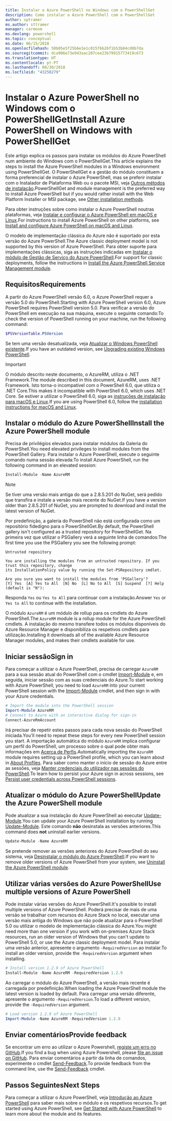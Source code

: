 ```yaml
---
title: Instalar o Azure PowerShell no Windows com o PowerShellGet
description: Como instalar o Azure PowerShell com o PowerShellGet
author: sptramer
ms.author: sttramer
manager: carmonm
ms.devlang: powershell
ms.topic: conceptual
ms.date: 06/15/2018
ms.openlocfilehash: 50b05e5f25b6e3e1c815f6b26f1b53b84cd0b7da
ms.sourcegitcommit: dca906e73e943aac207cee23b79915773419c673
ms.translationtype: HT
ms.contentlocale: pt-PT
ms.lasthandoff: 08/30/2018
ms.locfileid: "43250279"
---
```

# <a name="install-azure-powershell-on-windows-with-powershellget"></a><span data-ttu-id="7d049-103">Instalar o Azure PowerShell no Windows com o PowerShellGet</span><span class="sxs-lookup"><span data-stu-id="7d049-103">Install Azure PowerShell on Windows with PowerShellGet</span></span>

<span data-ttu-id="7d049-104">Este artigo explica os passos para instalar os módulos do Azure PowerShell num ambiente do Windows com o PowerShellGet.</span><span class="sxs-lookup"><span data-stu-id="7d049-104">This article explains the steps to install the Azure PowerShell modules in a Windows environment using PowerShellGet.</span></span> <span data-ttu-id="7d049-105">O PowerShellGet e a gestão do módulo constituem a forma preferencial de instalar o Azure PowerShell, mas se preferir instalar com o Instalador de Plataforma Web ou o pacote MSI, veja [Outros métodos de instalação](other-install.md).</span><span class="sxs-lookup"><span data-stu-id="7d049-105">PowerShellGet and module management is the preferred way to install Azure PowerShell but if you would rather install with the Web Platform Installer or MSI package, see [Other installation methods](other-install.md).</span></span>

<span data-ttu-id="7d049-106">Para obter instruções sobre como instalar o Azure PowerShell noutras plataformas, veja [Instalar e configurar o Azure PowerShell em macOS e Linux](install-azurermps-maclinux.md).</span><span class="sxs-lookup"><span data-stu-id="7d049-106">For instructions to install Azure PowerShell on other platforms, see [Install and configure Azure PowerShell on macOS and Linux](install-azurermps-maclinux.md).</span></span>

<span data-ttu-id="7d049-107">O modelo de implementação clássica do Azure não é suportado por esta versão do Azure PowerShell.</span><span class="sxs-lookup"><span data-stu-id="7d049-107">The Azure classic deployment model is not supported by this version of Azure PowerShell.</span></span> <span data-ttu-id="7d049-108">Para obter suporte para implementações clássicas, siga as instruções indicadas em [Instalar o módulo de Gestão de Serviço do Azure PowerShell](/powershell/azure/servicemanagement/install-azure-ps).</span><span class="sxs-lookup"><span data-stu-id="7d049-108">For support for classic deployments, follow the instructions in [Install the Azure PowerShell Service Management module](/powershell/azure/servicemanagement/install-azure-ps).</span></span>

## <a name="requirements"></a><span data-ttu-id="7d049-109">Requisitos</span><span class="sxs-lookup"><span data-stu-id="7d049-109">Requirements</span></span>

<span data-ttu-id="7d049-110">A partir do Azure PowerShell versão 6.0, o Azure PowerShell requer a versão 5.0 do PowerShell.</span><span class="sxs-lookup"><span data-stu-id="7d049-110">Starting with Azure PowerShell version 6.0, Azure PowerShell requires PowerShell version 5.0.</span></span> <span data-ttu-id="7d049-111">Para verificar a versão do PowerShell em execução na sua máquina, execute o seguinte comando:</span><span class="sxs-lookup"><span data-stu-id="7d049-111">To check the version of PowerShell running on your machine, run the following command:</span></span>

```powershell
$PSVersionTable.PSVersion
```

<span data-ttu-id="7d049-112">Se tem uma versão desatualizada, veja [Atualizar o Windows PowerShell existente](/powershell/scripting/setup/installing-windows-powershell?view=powershell-6#upgrading-existing-windows-powershell).</span><span class="sxs-lookup"><span data-stu-id="7d049-112">If you have an outdated version, see [Upgrading existing Windows PowerShell](/powershell/scripting/setup/installing-windows-powershell?view=powershell-6#upgrading-existing-windows-powershell).</span></span>

> [!IMPORTANT]
> <span data-ttu-id="7d049-113">O módulo descrito neste documento, o AzureRM, utiliza o .NET Framework.</span><span class="sxs-lookup"><span data-stu-id="7d049-113">The module described in this document, AzureRM, uses .NET Framework.</span></span> <span data-ttu-id="7d049-114">Isto torna-o incompatível com o PowerShell 6.0, que utiliza o .NET Core.</span><span class="sxs-lookup"><span data-stu-id="7d049-114">This makes it incompatible with PowerShell 6.0, which uses .NET Core.</span></span> <span data-ttu-id="7d049-115">Se estiver a utilizar o PowerShell 6.0, siga as [instruções de instalação para macOS e Linux](install-azurermps-maclinux.md).</span><span class="sxs-lookup"><span data-stu-id="7d049-115">If you are using PowerShell 6.0, follow the [installation instructions for macOS and Linux](install-azurermps-maclinux.md).</span></span>

## <a name="install-the-azure-powershell-module"></a><span data-ttu-id="7d049-116">Instalar o módulo do Azure PowerShell</span><span class="sxs-lookup"><span data-stu-id="7d049-116">Install the Azure PowerShell module</span></span>

<span data-ttu-id="7d049-117">Precisa de privilégios elevados para instalar módulos da Galeria do PowerShell.</span><span class="sxs-lookup"><span data-stu-id="7d049-117">You need elevated privileges to install modules from the PowerShell Gallery.</span></span> <span data-ttu-id="7d049-118">Para instalar o Azure PowerShell, execute o seguinte comando numa sessão elevada:</span><span class="sxs-lookup"><span data-stu-id="7d049-118">To install Azure PowerShell, run the following command in an elevated session:</span></span>

```powershell
Install-Module -Name AzureRM
```

> [!NOTE]
> <span data-ttu-id="7d049-119">Se tiver uma versão mais antiga do que a 2.8.5.201 do NuGet, será pedido que transfira e instale a versão mais recente do NuGet.</span><span class="sxs-lookup"><span data-stu-id="7d049-119">If you have a version older than 2.8.5.201 of NuGet, you are prompted to download and install the latest version of NuGet.</span></span>

<span data-ttu-id="7d049-120">Por predefinição, a galeria do PowerShell não está configurada como um repositório fidedigno para o PowerShellGet.</span><span class="sxs-lookup"><span data-stu-id="7d049-120">By default, the PowerShell gallery isn't configured as a trusted repository for PowerShellGet.</span></span> <span data-ttu-id="7d049-121">Na primeira vez que utilizar o PSGallery verá a seguinte linha de comandos:</span><span class="sxs-lookup"><span data-stu-id="7d049-121">The first time you use the PSGallery you see the following prompt:</span></span>

```output
Untrusted repository

You are installing the modules from an untrusted repository. If you trust this repository, change
its InstallationPolicy value by running the Set-PSRepository cmdlet.

Are you sure you want to install the modules from 'PSGallery'?
[Y] Yes  [A] Yes to All  [N] No  [L] No to All  [S] Suspend  [?] Help (default is "N"):
```

<span data-ttu-id="7d049-122">Responda `Yes` ou `Yes to All` para continuar com a instalação.</span><span class="sxs-lookup"><span data-stu-id="7d049-122">Answer `Yes` or `Yes to All` to continue with the installation.</span></span>

<span data-ttu-id="7d049-123">O módulo `AzureRM` é um módulo de rollup para os cmdlets do Azure PowerShell.</span><span class="sxs-lookup"><span data-stu-id="7d049-123">The `AzureRM` module is a rollup module for the Azure PowerShell cmdlets.</span></span> <span data-ttu-id="7d049-124">A instalação do mesmo transfere todos os módulos disponíveis do Azure Resource Manager e disponibiliza os respetivos cmdlets para utilização.</span><span class="sxs-lookup"><span data-stu-id="7d049-124">Installing it downloads all of the available Azure Resource Manager modules, and makes their cmdlets available for use.</span></span>

## <a name="sign-in"></a><span data-ttu-id="7d049-125">Iniciar sessão</span><span class="sxs-lookup"><span data-stu-id="7d049-125">Sign in</span></span>

<span data-ttu-id="7d049-126">Para começar a utilizar o Azure PowerShell, precisa de carregar `AzureRM` para a sua sessão atual do PowerShell com o cmdlet [Import-Module](/powershell/module/Microsoft.PowerShell.Core/Import-Module) e, em seguida, iniciar sessão com as suas credenciais do Azure.</span><span class="sxs-lookup"><span data-stu-id="7d049-126">To start working with Azure PowerShell, you need to load `AzureRM` into your current PowerShell session with the [Import-Module](/powershell/module/Microsoft.PowerShell.Core/Import-Module) cmdlet, and then sign in with your Azure credentials.</span></span>

```powershell
# Import the module into the PowerShell session
Import-Module AzureRM
# Connect to Azure with an interactive dialog for sign-in
Connect-AzureRmAccount
```

<span data-ttu-id="7d049-127">Irá precisar de repetir estes passos para cada nova sessão do PowerShell iniciada.</span><span class="sxs-lookup"><span data-stu-id="7d049-127">You'll need to repeat these steps for every new PowerShell session you start.</span></span> <span data-ttu-id="7d049-128">A importação automática do módulo `AzureRM` implica configurar um perfil do PowerShell, um processo sobre o qual pode obter mais informações em [Acerca de Perfis](/powershell/module/microsoft.powershell.core/about/about_profiles).</span><span class="sxs-lookup"><span data-stu-id="7d049-128">Automatically importing the `AzureRM` module requires setting up a PowerShell profile, which you can learn about in [About Profiles](/powershell/module/microsoft.powershell.core/about/about_profiles).</span></span>
<span data-ttu-id="7d049-129">Para saber como manter o início de sessão do Azure entre as sessões, veja [Manter credenciais do utilizador nas sessões do PowerShell](context-persistence.md).</span><span class="sxs-lookup"><span data-stu-id="7d049-129">To learn how to persist your Azure sign in across sessions, see [Persist user credentials across PowerShell sessions](context-persistence.md).</span></span>

## <a name="update-the-azure-powershell-module"></a><span data-ttu-id="7d049-130">Atualizar o módulo do Azure PowerShell</span><span class="sxs-lookup"><span data-stu-id="7d049-130">Update the Azure PowerShell module</span></span>

<span data-ttu-id="7d049-131">Pode atualizar a sua instalação do Azure PowerShell ao executar [Update-Module](/powershell/module/powershellget/update-module).</span><span class="sxs-lookup"><span data-stu-id="7d049-131">You can update your Azure PowerShell installation by running [Update-Module](/powershell/module/powershellget/update-module).</span></span> <span data-ttu-id="7d049-132">Este comando __não__ desinstala as versões anteriores.</span><span class="sxs-lookup"><span data-stu-id="7d049-132">This command does __not__ uninstall earlier versions.</span></span>

```powershell
Update-Module -Name AzureRM
```

<span data-ttu-id="7d049-133">Se pretende remover as versões anteriores do Azure PowerShell do seu sistema, veja [Desinstalar o módulo do Azure PowerShell](uninstall-azurerm-ps.md).</span><span class="sxs-lookup"><span data-stu-id="7d049-133">If you want to remove older versions of Azure PowerShell from your system, see [Uninstall the Azure PowerShell module](uninstall-azurerm-ps.md).</span></span>

## <a name="use-multiple-versions-of-azure-powershell"></a><span data-ttu-id="7d049-134">Utilizar várias versões do Azure PowerShell</span><span class="sxs-lookup"><span data-stu-id="7d049-134">Use multiple versions of Azure PowerShell</span></span>

<span data-ttu-id="7d049-135">Pode instalar várias versões do Azure PowerShell.</span><span class="sxs-lookup"><span data-stu-id="7d049-135">It's possible to install multiple versions of Azure PowerShell.</span></span> <span data-ttu-id="7d049-136">Poderá precisar de mais de uma versão se trabalhar com recursos do Azure Stack no local, executar uma versão mais antiga do Windows que não pode atualizar para o PowerShell 5.0 ou utilizar o modelo de implementação clássica do Azure.</span><span class="sxs-lookup"><span data-stu-id="7d049-136">You might need more than one version if you work with on-premises Azure Stack resources, run an older version of Windows that you can't update to PowerShell 5.0, or use the Azure classic deployment model.</span></span> <span data-ttu-id="7d049-137">Para instalar uma versão anterior, apresente o argumento `-RequiredVersion` ao instalar.</span><span class="sxs-lookup"><span data-stu-id="7d049-137">To install an older version, provide the `-RequiredVersion` argument when installing.</span></span>

```powershell
# Install version 1.2.9 of Azure PowerShell
Install-Module -Name AzureRM -RequiredVersion 1.2.9
```

<span data-ttu-id="7d049-138">Ao carregar o módulo do Azure PowerShell, a versão mais recente é carregada por predefinição.</span><span class="sxs-lookup"><span data-stu-id="7d049-138">When loading the Azure PowerShell module the latest version is loaded by default.</span></span> <span data-ttu-id="7d049-139">Para carregar uma versão diferente, apresente o argumento `-RequiredVersion`.</span><span class="sxs-lookup"><span data-stu-id="7d049-139">To load a different version, provide the `-RequiredVersion` argument.</span></span>

```powershell
# Load version 1.2.9 of Azure PowerShell
Import-Module -Name AzureRM -RequiredVersion 1.2.9
```

## <a name="provide-feedback"></a><span data-ttu-id="7d049-140">Enviar comentários</span><span class="sxs-lookup"><span data-stu-id="7d049-140">Provide feedback</span></span>

<span data-ttu-id="7d049-141">Se encontrar um erro ao utilizar o Azure Powershell, [registe um erro no GitHub](https://github.com/Azure/azure-powershell/issues).</span><span class="sxs-lookup"><span data-stu-id="7d049-141">If you find a bug when using Azure Powershell, please [file an issue on GitHub](https://github.com/Azure/azure-powershell/issues).</span></span>
<span data-ttu-id="7d049-142">Para enviar comentários a partir da linha de comandos, experimente o cmdlet [Send-Feedback](/powershell/module/azurerm.profile/send-feedback).</span><span class="sxs-lookup"><span data-stu-id="7d049-142">To provide feedback from the command line, use the [Send-Feedback](/powershell/module/azurerm.profile/send-feedback) cmdlet.</span></span>

## <a name="next-steps"></a><span data-ttu-id="7d049-143">Passos Seguintes</span><span class="sxs-lookup"><span data-stu-id="7d049-143">Next Steps</span></span>

<span data-ttu-id="7d049-144">Para começar a utilizar o Azure PowerShell, veja [Introdução ao Azure PowerShell](get-started-azureps.md) para saber mais sobre o módulo e os respetivos recursos.</span><span class="sxs-lookup"><span data-stu-id="7d049-144">To get started using Azure PowerShell, see [Get Started with Azure PowerShell](get-started-azureps.md) to learn more about the module and its features.</span></span>
